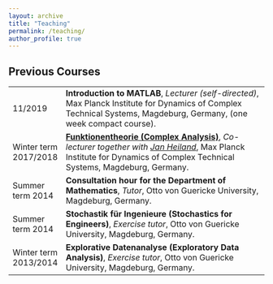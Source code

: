 ```yaml
---
layout: archive
title: "Teaching"
permalink: /teaching/
author_profile: true
---
```


<style>
  p {
    word-wrap: break-word;
    overflow-wrap: break-word;
  }
</style>

## Previous Courses ##

<table class="eventtable">
  <tr>
    <td style="width:18%"> 11/2019 </td>
    <td> <b>Introduction to MATLAB</b>, <i>Lecturer (self-directed)</i>, 
      Max Planck Institute for Dynamics of Complex Technical Systems,
      Magdeburg, Germany, (one week compact course).
    </td>
  </tr>
  <tr>
    <td> Winter term 2017/2018 </td>
    <td> <b><a target="_blank" href="https://www.janheiland.de/17-funktionentheorie-ovgu/">Funktionentheorie (Complex Analysis)</a></b>, <i>Co-lecturer together
      with <a target="_blank" href="https://www.janheiland.de/">Jan
      Heiland</a></i>, Max Planck Institute for Dynamics of Complex Technical
      Systems, Magdeburg, Germany.
    </td>
  </tr>
  <tr>
    <td> Summer term 2014 </td>
    <td> <b>Consultation hour for the Department of Mathematics</b>, 
      <i>Tutor</i>, Otto von Guericke University, Magdeburg, Germany.
    </td>
  </tr>
  <tr>
    <td> Summer term 2014 </td>
    <td> <b>Stochastik für Ingenieure (Stochastics for Engineers)</b>,
      <i>Exercise tutor</i>, Otto von Guericke University, Magdeburg, Germany.
    </td>
  </tr>
  <tr>
    <td> Winter term 2013/2014 </td>
    <td> <b>Explorative Datenanalyse (Exploratory Data Analysis)</b>,
      <i>Exercise tutor</i>, Otto von Guericke University, Magdeburg, Germany.
    </td>
  </tr>
</table>
